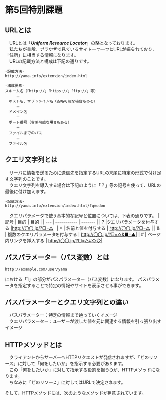# **第5回特別課題**
## URLとは
&emsp;URLとは「___Uniform Resource Locator___」の略となっております。<br>
&emsp;私たちが普段、ブラウザで見ているサイト一つ一つにURLが振られており、「住所」に相当する情報になります。<br>
&emsp;URLの記載方法と構成は下記の通りです。

```
-記載方法-
http://yama.info/extension/index.html
```
      
```
-構成要素-
スキーム名（「http://」「https://」「ftp://」等）
　　　＋
　ホスト名、サブドメイン名（省略可能な場合もある）
　　　＋
　ドメイン名
　　　＋
　ポート番号（省略可能な場合もある）
　　　＋
　ファイルまでのパス
　　　＋
　ファイル名
```

## クエリ文字列とは
&emsp;サーバに情報を送るために送信先を指定するURLの末尾に特定の形式で付け足す文字列のことです。<br>
&emsp;クエリ文字列を導入する場合は下記のように「？」等の記号を使って、URLの最後に付け加えます。
```
-記載方法-
http://yama.info/extension/index.html/?q=udon
```
&emsp;クエリパラメータで使う基本的な記号と位置については、下表の通りです。
| 記号   |     目的     | 目的 |
| --- | ----------- | ------- |
| ?   |クエリパラメータを付与する |http://〇〇.jp/?▢=△ |
| =   | 名前と値を付与する | http://〇〇.jp/?▢=△  |
| &   | 複数のクエリパラメータを付与する | http://〇〇.jp/?▢=△&■=▲|
| #   | ページ内リンクを挿入する | http://〇〇.jp/?▢=△#◇◇|


## パスパラメーター（パス変数）とは
```
http://example.com/user/yama
```
における「1」の部分がパスパラメーター（パス変数）になります。
パスパラメータを指定することで特定の情報やサイトを表示させる事ができます。


## パスパラメーターとクエリ文字列との違い
&emsp;パスパラメーター：特定の情報まで辿っていくイメージ<br>
&emsp;クエリパラメーター：ユーザーが渡した値を元に関連する情報を引っ張り出すイメージ


## HTTPメソッドとは
&emsp;クライアントからサーバーへHTTPリクエストが発信されますが、「どのリソース」に対して「何をしたいか」を指示する必要があります。<br>
&emsp;この「何をしたいか」に対して指示する役割を担うのが、HTTPメソッドになります。<br>
&emsp;ちなみに「どのリソース」に対してはURLで決定されます。<br>

そして、HTTPメソッドには、次のようなメソッドが用意されています。

